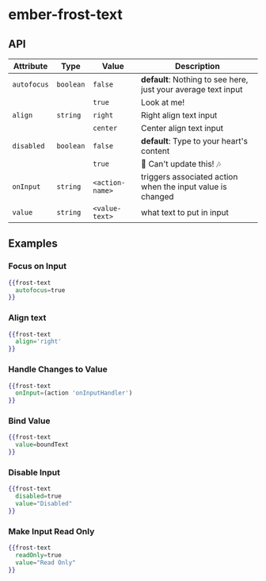 # ember-frost-text



 
## API

| Attribute | Type | Value | Description |
| --------- | ---- | ----- | ----------- |
| `autofocus` |`boolean` | `false` | **default**: Nothing to see here, just your average text input |
| | | `true` | Look at me! |
| `align` |`string` | `right` | Right align text input |
| | | `center` | Center align text input |
| `disabled` | `boolean` | `false` | **default**: Type to your heart's content |
| | | `true` | :no_entry_sign: Can't update this! :notes: |
| `onInput` | `string` | `<action-name>` | triggers associated action when the input value is changed |
| `value` | `string` | `<value-text>` | what text to put in input |

## Examples

### Focus on Input
```handlebars
{{frost-text
  autofocus=true
}}
```
### Align text
```handlebars
{{frost-text
  align='right'
}}
```

### Handle Changes to Value
```handlebars
{{frost-text
  onInput=(action 'onInputHandler')
}}
```

### Bind Value
```handlebars
{{frost-text
  value=boundText
}}
```

### Disable Input
```handlebars
{{frost-text
  disabled=true
  value="Disabled"
}}
```

### Make Input Read Only
```handlebars
{{frost-text
  readOnly=true
  value="Read Only"
}}
```
